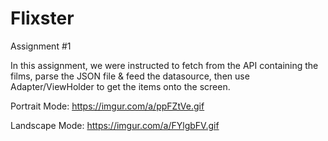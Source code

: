 # Flixster
Assignment #1


In this assignment, we were instructed to fetch from the API containing the films, parse the JSON file & feed the datasource, then use Adapter/ViewHolder to get the items onto the screen.



Portrait Mode: https://imgur.com/a/ppFZtVe.gif

Landscape Mode: https://imgur.com/a/FYlgbFV.gif
